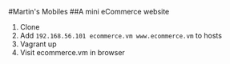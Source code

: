 #Martin's Mobiles
##A mini eCommerce website

1. Clone
2. Add `192.168.56.101 ecommerce.vm www.ecommerce.vm` to hosts
3. Vagrant up
4. Visit ecommerce.vm in browser